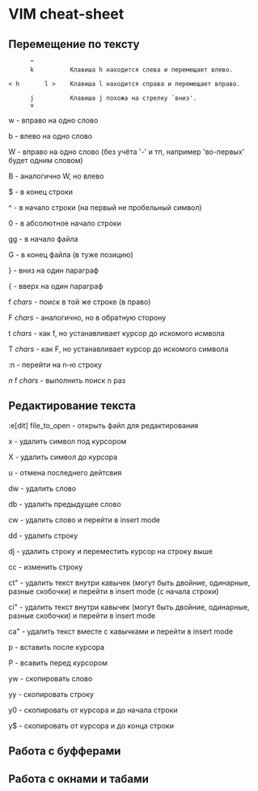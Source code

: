 VIM cheat-sheet
===============

Перемещение по тексту
---------------------

          ^
          k          Клавиша h находится слева и перемещает влево.

    < h       l >    Клавиша l находится справа и перемещает вправо.

          j          Клавиша j похожа на стрелку `вниз'.
          v


w - вправо на одно слово

b - влево на одно слово

W - вправо на одно слово (без учёта '-' и тп, например 'во-первых' будет одним словом)

B - аналогично W, но влево

$ - в конец строки

^ - в начало строки (на первый не пробельный символ)

0 - в абсолютное начало строки

gg - в начало файла

G - в конец файла (в туже позицию)

} - вниз на один параграф

{ - вверх на один параграф

f *chars* - поиск в той же строке (в право)

F *chars* - аналогично, но в обратную сторону

t *chars* - как f, но устанавливает курсор до искомого исмвола

T *chars* - как F, но устанавливает курсор до искомого символа

:n - перейти на n-ю строку

*n* f *chars* - выполнить поиск n раз

Редактирование текста
---------------------

:e[dit] file_to_open - открыть файл для редактирования

x - удалить символ под курсором

X - удалить символ до курсора

u - отмена последнего дейтсвия

dw - удалить слово

db - удалить предыдущее слово

cw - удалить слово и перейти в insert mode

dd - удалить строку

dj - удалить строку и переместить курсор на строку выше

сс - изменить строку

ct" - удалить текст внутри кавычек (могут быть двойние, одинарные, разные скобочки) и перейти в insert mode (с начала строки)

ci" - удалить текст внутри кавычек (могут быть двойние, одинарные, разные скобочки) и перейти в insert mode

ca" - удалить текст вместе с кавычками и перейти в insert mode

p - вставить после курсора

P - всавить перед курсором

yw - скопировать слово

yy - скопировать строку

y0 - скопировать от курсора и до начала строки

y$ - скопировать от курсора и до конца строки

Работа с буфферами
------------------

Работа с окнами и табами
------------------------

